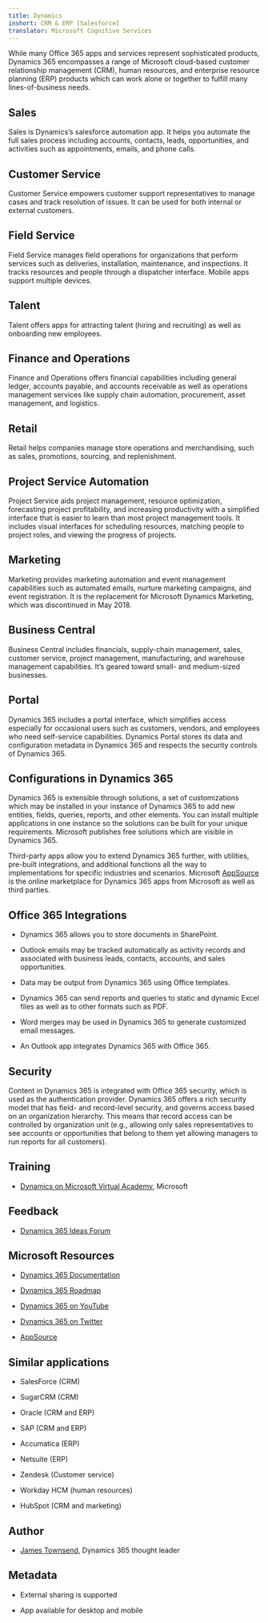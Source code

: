 ```yaml
---
title: Dynamics
inshort: CRM & ERP [Salesforce]
translator: Microsoft Cognitive Services
---
```



While many Office 365 apps and services represent sophisticated products, Dynamics 365 encompasses a range of Microsoft cloud-based customer relationship management (CRM), human resources, and enterprise resource planning (ERP) products which can work alone or together to fulfill many lines-of-business needs.

Sales
---------

Sales is Dynamics’s salesforce automation app.  It helps you automate the full sales process including accounts, contacts, leads, opportunities, and activities such as appointments, emails, and phone calls. 

Customer Service
---------

Customer Service empowers customer support representatives to manage cases and track resolution of issues.  It can be used for both internal or external customers. 

Field Service
---------

Field Service manages field operations for organizations that perform services such as deliveries, installation, maintenance, and inspections.  It tracks resources and people through a dispatcher interface.  Mobile apps support multiple devices. 

Talent
---------

Talent offers apps for attracting talent (hiring and recruiting) as well as onboarding new employees. 

Finance and Operations
---------

Finance and Operations offers financial capabilities including general ledger, accounts payable, and accounts receivable as well as operations management services like supply chain automation, procurement, asset management, and logistics. 

Retail
---------

Retail helps companies manage store operations and merchandising, such as sales, promotions, sourcing, and replenishment. 

Project Service Automation
---------

Project Service aids project management, resource optimization, forecasting project profitability, and increasing productivity with a simplified interface that is easier to learn than most project management tools.  It includes visual interfaces for scheduling resources, matching people to project roles, and viewing the progress of projects. 

Marketing
---------

Marketing provides marketing automation and event management capabilities such as automated emails, nurture marketing campaigns, and event registration. It is the replacement for Microsoft Dynamics Marketing, which was discontinued in May 2018.

Business Central
---------

Business Central includes financials, supply-chain management, sales, customer service, project management, manufacturing, and warehouse management capabilities. It’s geared toward small- and medium-sized businesses.

Portal
---------

Dynamics 365 includes a portal interface, which simplifies access especially for occasional users such as customers, vendors, and employees who need self-service capabilities.  Dynamics Portal stores its data and configuration metadata in Dynamics 365 and respects the security controls of Dynamics 365. 

Configurations in Dynamics 365
---------

Dynamics 365 is extensible through solutions, a set of customizations which may be installed in your instance of Dynamics 365 to add new entities, fields, queries, reports, and other elements.  You can install multiple applications in one instance so the solutions can be built for your unique requirements. Microsoft publishes free solutions which are visible in Dynamics 365. 

Third-party apps allow you to extend Dynamics 365 further, with utilities, pre-built integrations, and additional functions all the way to implementations for specific industries and scenarios. Microsoft [AppSource](https://appsource.microsoft.com/en-US/) is the online marketplace for Dynamics 365 apps from Microsoft as well as third parties. 


Office 365 Integrations
---------

-   Dynamics 365 allows you to store documents in SharePoint.

-   Outlook emails may be tracked automatically as activity records and associated with business leads, contacts, accounts, and sales opportunities. 

-   Data may be output from Dynamics 365 using Office templates. 

-   Dynamics 365 can send reports and queries to static and dynamic Excel files as well as to other formats such as PDF. 

-   Word merges may be used in Dynamics 365 to generate customized email messages. 

-   An Outlook app integrates Dynamics 365 with Office 365. 


Security
---------

Content in Dynamics 365 is integrated with Office 365 security, which is used as the authentication provider.  Dynamics 365 offers a rich security model that has field- and record-level security, and governs access based on an organization hierarchy.  This means that record access can be controlled by organization unit (e.g., allowing only sales representatives to see accounts or opportunities that belong to them yet allowing managers to run reports for all customers).

Training
---------

-   [Dynamics on Microsoft Virtual Academy](https://mva.microsoft.com/product-training/microsoft-dynamics#!lang=1033), Microsoft

Feedback
---------

-   [Dynamics 365 Ideas Forum](https://experience.dynamics.com/ideas/list/?forum=1c8854a6-5cdf-4681-bba8-4b6b806fcf7d)

Microsoft Resources
---------

-   [Dynamics 365 Documentation](https://docs.microsoft.com/en-us/dynamics365/)

-   [Dynamics 365 Roadmap](https://dynamics.microsoft.com/en-us/release/spring-2018-release/#release-notes)

-   [Dynamics 365 on YouTube](https://www.youtube.com/channel/UCJGCg4rB3QSs8y_1FquelBQ)

-   [Dynamics 365 on Twitter](https://twitter.com/MSFTDynamics365)

-   [AppSource](https://appsource.microsoft.com/en-US/)

Similar applications
--------------------

-   SalesForce (CRM)

-   SugarCRM (CRM)

-   Oracle (CRM and ERP)

-   SAP (CRM and ERP)

-   Accumatica (ERP)

-   Netsuite (ERP)

-   Zendesk (Customer service)

-   Workday HCM (human resources)

-   HubSpot (CRM and marketing)

Author
---------

-   [James Townsend](https://twitter.com/jamestownsend), Dynamics 365 thought leader

Metadata
--------

-   External sharing is supported

-   App available for desktop and mobile


